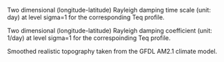 Two dimensional (longitude-latitude) Rayleigh damping time scale (unit: day) at level sigma=1 for the corresponding Teq profile. 

Two dimensional (longitude-latitude) Rayleigh damping coefficient (unit: 1/day) at level sigma=1 for the correspoinding Teq profile. 

Smoothed realistic topography taken from the GFDL AM2.1 climate model. 
